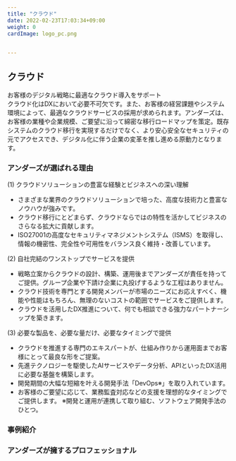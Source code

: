 ```yaml
---
title: "クラウド"
date: 2022-02-23T17:03:34+09:00
weight: 0
cardImage: logo_pc.png

 
---
```


## クラウド　
お客様のデジタル戦略に最適なクラウド導入をサポート   
クラウド化はDXにおいて必要不可欠です。また、お客様の経営課題やシステム環境によって、最適なクラウドサービスの採用が求められます。アンダーズは、お客様の業種や企業規模、ご要望に沿って綿密な移行ロードマップを策定。既存システムのクラウド移行を実現するだけでなく、より安心安全なセキュリティの元でアクセスでき、デジタル化に伴う企業の変革を推し進める原動力となります。

### アンダーズが選ばれる理由

(1)	クラウドソリューションの豊富な経験とビジネスへの深い理解
* さまざまな業界のクラウドソリューションで培った、高度な技術力と豊富なノウハウが強みです。
* クラウド移行にとどまらず、クラウドならではの特性を活かしてビジネスのさらなる拡大に貢献します。
* ISO27001の高度なセキュリティマネジメントシステム（ISMS）を取得し、情報の機密性、完全性や可用性をバランス良く維持・改善しています。   
  
(2)	自社完結のワンストップでサービスを提供
* 戦略立案からクラウドの設計、構築、運用後までアンダーズが責任を持ってご提供。グループ企業や下請け企業に丸投げするような工程はありません。
* クラウド技術を専門とする開発メンバーが市場のニーズにお応えすべく、機能や性能はもちろん、無理のないコストの範囲でサービスをご提供します。
* クラウドを活用したDX推進について、何でも相談できる強力なパートナーシップを築きます。

(3)	必要な製品を、必要な量だけ、必要なタイミングで提供
* クラウドを推進する専門のエキスパートが、仕組み作りから運用面までお客様にとって最良な形をご提案。
* 先進テクノロジーを駆使したAIサービスやデータ分析、APIといったDX活用に必要な基盤を構築します。
* 開発期間の大幅な短縮を叶える開発手法「DevOps※」を取り入れています。
* お客様のご要望に応じて、業務監査対応などの支援を理想的なタイミングでご提供します。
※開発と運用が連携して取り組む、ソフトウェア開発手法のひとつ。

### 事例紹介

### アンダーズが擁するプロフェッショナル

